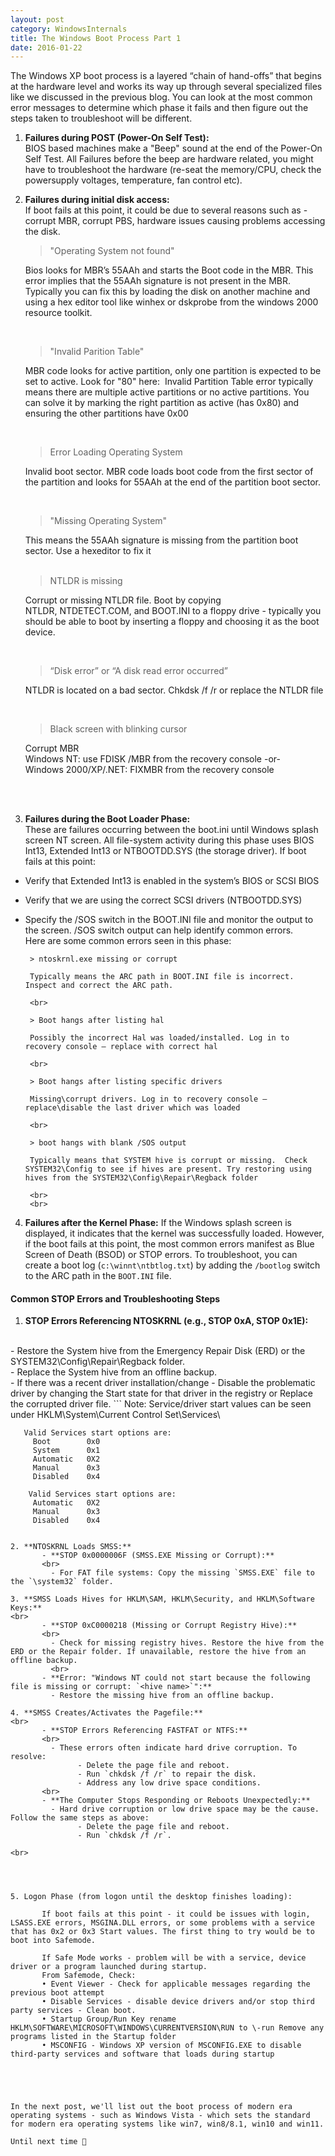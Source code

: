 ```yaml
---
layout: post
category: WindowsInternals
title: The Windows Boot Process Part 1
date: 2016-01-22
---
```


The Windows XP boot process is a layered “chain of hand-offs” that begins at the hardware level and works its way up through several specialized files like we discussed in the previous blog. You can look at the most common error messages to determine which phase it fails and then figure out the steps taken to troubleshoot will be different.

1. **Failures during POST (Power-On Self Test):**<br>
BIOS based machines make a "Beep" sound at the end of the Power-On Self Test. All Failures before the beep are hardware related, you might have to troubleshoot the hardware (re-seat the memory/CPU, check the powersupply voltages, temperature, fan control etc).


2)  **Failures during initial disk access:**<br>
If boot fails at this point, it could be due to several reasons such as - corrupt MBR, corrupt PBS, hardware issues causing problems accessing the disk.


       > "Operating System not found"<br>

       Bios looks for MBR’s 55AAh and starts the Boot code in the MBR. This error implies that the 55AAh signature is not present in the MBR. Typically you can fix this by loading the disk on another machine and using a hex editor tool like winhex or dskprobe from the windows 2000 resource toolkit. 	
       
       <br>

       > "Invalid Parition Table"
                     
       MBR code looks for active partition, only one partition is expected to be set to active. Look for "80" here:
       <image>
       Invalid Partition Table error typically means there are multiple active partitions or no active partitions. You can solve it by marking the right partition as active (has 0x80) and ensuring the other partitions have 0x00

       
              
       <br>

       > Error Loading Operating System
       
       Invalid boot sector. MBR code loads boot code from the first sector of the partition and looks for 55AAh at the end of the partition boot sector.
       
       <br>

       > "Missing Operating System"

       This means the 55AAh signature is missing from the partition boot sector. Use a hexeditor to fix it            
       <br>

       > NTLDR is missing

       Corrupt or missing NTLDR file. Boot by copying 	
       NTLDR, NTDETECT.COM, and BOOT.INI to a floppy drive  - typically you should be able to boot by inserting a floppy and choosing it as the boot device.


                     
       <br>

       > “Disk error” or “A disk read error occurred”	
       
       NTLDR is located on a bad sector.	Chkdsk /f /r
       or replace the NTLDR file
                     
       <br>

       > Black screen with blinking cursor
       
       Corrupt MBR	
       Windows NT: use FDISK /MBR from the recovery console
              -or-	
       Windows 2000/XP/.NET: FIXMBR from the recovery console
       
       <br>
       <br>
3. **Failures during the Boot Loader Phase:**
<br>These are failures occurring between the boot.ini until Windows splash screen NT screen. All file-system activity during this phase uses BIOS Int13, Extended Int13 or NTBOOTDD.SYS (the storage driver). If boot fails at this point:
- Verify that Extended Int13 is enabled in the system’s BIOS or SCSI BIOS 
- Verify that we are using the correct SCSI drivers (NTBOOTDD.SYS)
- Specify the /SOS switch in the BOOT.INI file and monitor the output to the screen. /SOS switch output can help identify common errors.<br>
Here are some common errors seen in this phase:
       
       > ntoskrnl.exe missing or corrupt
              
       Typically means the ARC path in BOOT.INI file is incorrect. Inspect and correct the ARC path.

       <br>

       > Boot hangs after listing hal

       Possibly the incorrect Hal was loaded/installed. Log in to recovery console – replace with correct hal

       <br>

       > Boot hangs after listing specific drivers 	

       Missing\corrupt drivers. Log in to recovery console – replace\disable the last driver which was loaded

       <br>

       > boot hangs with blank /SOS output

       Typically means that SYSTEM hive is corrupt or missing.  Check SYSTEM32\Config to see if hives are present. Try restoring using hives from the SYSTEM32\Config\Repair\Regback folder
       
       <br>
       <br> 

4. **Failures after the Kernel Phase:**
If the Windows splash screen is displayed, it indicates that the kernel was successfully loaded. However, if the boot fails at this point, the most common errors manifest as Blue Screen of Death (BSOD) or STOP errors. To troubleshoot, you can create a boot log (`c:\winnt\ntbtlog.txt`) by adding the `/bootlog` switch to the ARC path in the `BOOT.INI` file.

#### Common STOP Errors and Troubleshooting Steps

1. **STOP Errors Referencing NTOSKRNL (e.g., STOP 0xA, STOP 0x1E):**
<br>
       - Restore the System hive from the Emergency Repair Disk (ERD) or the SYSTEM32\Config\Repair\Regback folder.<br>
       - Replace the System hive from an offline backup.<br>
       - If there was a recent driver installation/change - Disable the problematic driver by changing the Start state for that driver in the registry or Replace the corrupted driver file.
```
  Note: Service/driver start values can be seen under HKLM\System\Current Control Set\Services\<service or driver name>

       Valid Services start options are: 
         Boot        0x0
         System      0x1
         Automatic   0X2
         Manual      0x3
         Disabled    0x4
       
        Valid Services start options are: 
         Automatic   0X2
         Manual      0x3
         Disabled    0x4
```                     

2. **NTOSKRNL Loads SMSS:**
       - **STOP 0x0000006F (SMSS.EXE Missing or Corrupt):**
       <br>
         - For FAT file systems: Copy the missing `SMSS.EXE` file to the `\system32` folder.

3. **SMSS Loads Hives for HKLM\SAM, HKLM\Security, and HKLM\Software Keys:**
<br>
       - **STOP 0xC0000218 (Missing or Corrupt Registry Hive):**
       <br>
         - Check for missing registry hives. Restore the hive from the ERD or the Repair folder. If unavailable, restore the hive from an offline backup.
         <br>
       - **Error: "Windows NT could not start because the following file is missing or corrupt: `<hive name>`":**
         - Restore the missing hive from an offline backup.

4. **SMSS Creates/Activates the Pagefile:**
<br>
       - **STOP Errors Referencing FASTFAT or NTFS:**
       <br>
         - These errors often indicate hard drive corruption. To resolve:
               - Delete the page file and reboot.
               - Run `chkdsk /f /r` to repair the disk.
               - Address any low drive space conditions.
       <br>
       - **The Computer Stops Responding or Reboots Unexpectedly:**
         - Hard drive corruption or low drive space may be the cause. Follow the same steps as above:
               - Delete the page file and reboot.
               - Run `chkdsk /f /r`.

<br>

        
  
 
5. Logon Phase (from logon until the desktop finishes loading):

       If boot fails at this point - it could be issues with login, LSASS.EXE errors, MSGINA.DLL errors, or some problems with a service that has 0x2 or 0x3 Start values. The first thing to try would be to boot into Safemode.
       
       If Safe Mode works - problem will be with a service, device driver or a program launched during startup. 
       From Safemode, Check:
       • Event Viewer - Check for applicable messages regarding the previous boot attempt
       • Disable Services - disable device drivers and/or stop third party services - Clean boot.
       • Startup Group/Run Key rename HKLM\SOFTWARE\MICROSOFT\WINDOWS\CURRENTVERSION\RUN to \-run Remove any programs listed in the Startup folder
       • MSCONFIG - Windows XP version of MSCONFIG.EXE to disable third-party services and software that loads during startup 
       
          
 
           

In the next post, we'll list out the boot process of modern era operating systems - such as Windows Vista - which sets the standard for modern era operating systems like win7, win8/8.1, win10 and win11. 

Until next time 👋

